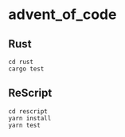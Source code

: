 # advent_of_code


## Rust

```shell
cd rust
cargo test
```


## ReScript

```shell
cd rescript
yarn install
yarn test
```


